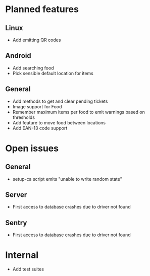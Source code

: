 # Planned features

## Linux
* Add emitting QR codes 

## Android
* Add searching food
* Pick sensible default location for items

## General
* Add methods to get and clear pending tickets
* Image support for Food
* Remember maximum items per food to emit warnings based on thresholds
* Add feature to move food between locations
* Add EAN-13 code support



# Open issues 

## General
* setup-ca script emits "unable to write random state"

## Server
* First access to database crashes due to driver not found

## Sentry
* First access to database crashes due to driver not found



# Internal
* Add test suites

